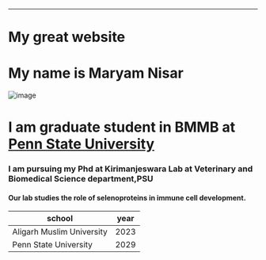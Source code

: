 ----






#   My great website

# My name is Maryam Nisar

![image](https://github.com/user-attachments/assets/0d778cfe-393d-41bc-8a34-3150cb6e2595)



# I am graduate student in BMMB at [Penn State University](https://www.psu.edu)

### I am pursuing my Phd at Kirimanjeswara Lab at Veterinary and Biomedical Science department,PSU

#### Our lab studies the role of selenoproteins in immune cell development.

| school | year |
|------- |------|
|Aligarh Muslim University| 2023|
|Penn State University|2029|

